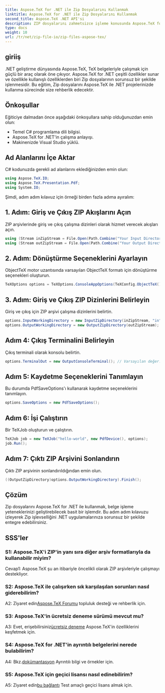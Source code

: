 ```yaml
---
title: Aspose.TeX for .NET ile Zip Dosyalarını Kullanmak
linktitle: Aspose.TeX for .NET ile Zip Dosyalarını Kullanmak
second_title: Aspose.TeX .NET API'si
description: ZIP dosyalarını zahmetsizce işleme konusunda Aspose.TeX for .NET'in gücünü keşfedin. Uygulamalarınızda belge işlemeyi geliştirin.
type: docs
weight: 10
url: /tr/net/zip-file-io/zip-files-aspose-tex/
---
```

## giriiş

.NET geliştirme dünyasında Aspose.TeX, TeX belgeleriyle çalışmak için güçlü bir araç olarak öne çıkıyor. Aspose.TeX for .NET çeşitli özellikler sunar ve özellikle kullanışlı özelliklerden biri Zip dosyalarının sorunsuz bir şekilde işlenmesidir. Bu eğitim, Zip dosyalarını Aspose.TeX ile .NET projelerinizde kullanma sürecinde size rehberlik edecektir.

## Önkoşullar

Eğiticiye dalmadan önce aşağıdaki önkoşullara sahip olduğunuzdan emin olun:

- Temel C# programlama dili bilgisi.
- Aspose.TeX for .NET'in çalışma anlayışı.
- Makinenizde Visual Studio yüklü.

## Ad Alanlarını İçe Aktar

C# kodunuzda gerekli ad alanlarını eklediğinizden emin olun:

```csharp
using Aspose.TeX.IO;
using Aspose.TeX.Presentation.Pdf;
using System.IO;
```

Şimdi, adım adım kılavuz için örneği birden fazla adıma ayıralım:

## 1. Adım: Giriş ve Çıkış ZIP Akışlarını Açın

ZIP arşivlerinde giriş ve çıkış çalışma dizinleri olarak hizmet verecek akışları açın.

```csharp
using (Stream inZipStream = File.Open(Path.Combine("Your Input Directory", "zip-in.zip"), FileMode.Open))
using (Stream outZipStream = File.Open(Path.Combine("Your Output Directory", "zip-pdf-out.zip"), FileMode.Create))
```

## 2. Adım: Dönüştürme Seçeneklerini Ayarlayın

ObjectTeX motor uzantısında varsayılan ObjectTeX formatı için dönüştürme seçenekleri oluşturun.

```csharp
TeXOptions options = TeXOptions.ConsoleAppOptions(TeXConfig.ObjectTeX());
```

## 3. Adım: Giriş ve Çıkış ZIP Dizinlerini Belirleyin

Giriş ve çıkış için ZIP arşivi çalışma dizinlerini belirtin.

```csharp
options.InputWorkingDirectory = new InputZipDirectory(inZipStream, "in");
options.OutputWorkingDirectory = new OutputZipDirectory(outZipStream);
```

## Adım 4: Çıkış Terminalini Belirleyin

Çıkış terminali olarak konsolu belirtin.

```csharp
options.TerminalOut = new OutputConsoleTerminal(); // Varsayılan değer. Keyfi atama.
```

## Adım 5: Kaydetme Seçeneklerini Tanımlayın

Bu durumda PdfSaveOptions'ı kullanarak kaydetme seçeneklerini tanımlayın.

```csharp
options.SaveOptions = new PdfSaveOptions();
```

## Adım 6: İşi Çalıştırın

Bir TeXJob oluşturun ve çalıştırın.

```csharp
TeXJob job = new TeXJob("hello-world", new PdfDevice(), options);
job.Run();
```

## Adım 7: Çıktı ZIP Arşivini Sonlandırın

Çıktı ZIP arşivinin sonlandırıldığından emin olun.

```csharp
((OutputZipDirectory)options.OutputWorkingDirectory).Finish();
```

## Çözüm

Zip dosyalarını Aspose.TeX for .NET ile kullanmak, belge işleme yeteneklerinizi geliştirebilecek basit bir işlemdir. Bu adım adım kılavuzu izleyerek Zip işlevselliğini .NET uygulamalarınıza sorunsuz bir şekilde entegre edebilirsiniz.

## SSS'ler

### S1: Aspose.TeX'i ZIP'in yanı sıra diğer arşiv formatlarıyla da kullanabilir miyim?

Cevap1: Aspose.TeX şu an itibariyle öncelikli olarak ZIP arşivleriyle çalışmayı destekliyor.

### S2: Aspose.TeX ile çalışırken sık karşılaşılan sorunları nasıl giderebilirim?

 A2: Ziyaret edin[Aspose.TeX Forumu](https://forum.aspose.com/c/tex/47) topluluk desteği ve rehberlik için.

### S3: Aspose.TeX'in ücretsiz deneme sürümü mevcut mu?

 A3: Evet, erişebilirsiniz[ücretsiz deneme](https://releases.aspose.com/) Aspose.TeX'in özelliklerini keşfetmek için.

### S4: Aspose.TeX for .NET'in ayrıntılı belgelerini nerede bulabilirim?

 A4: Bkz.[dokümantasyon](https://reference.aspose.com/tex/net/) Ayrıntılı bilgi ve örnekler için.

### S5: Aspose.TeX için geçici lisansı nasıl edinebilirim?

 A5: Ziyaret edin[bu bağlantı](https://purchase.aspose.com/temporary-license/) Test amaçlı geçici lisans almak için.